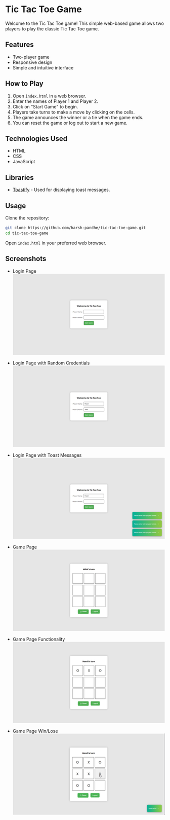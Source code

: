 # Tic Tac Toe Game

Welcome to the Tic Tac Toe game! This simple web-based game allows two players to play the classic Tic Tac Toe game.

## Features

- Two-player game
- Responsive design
- Simple and intuitive interface

## How to Play

1. Open `index.html` in a web browser.
2. Enter the names of Player 1 and Player 2.
3. Click on "Start Game" to begin.
4. Players take turns to make a move by clicking on the cells.
5. The game announces the winner or a tie when the game ends.
6. You can reset the game or log out to start a new game.

## Technologies Used

- HTML
- CSS
- JavaScript

## Libraries

- [Toastify](https://github.com/apvarun/toastify-js) - Used for displaying toast messages.

## Usage

Clone the repository:

```bash
git clone https://github.com/harsh-pandhe/tic-tac-toe-game.git
cd tic-tac-toe-game
```

Open `index.html` in your preferred web browser.

## Screenshots

- Login Page
![Game in Progress](images/img_01.jpeg)

- Login Page with Random Credentials
![Game in Progress](images/img_02.jpeg)

- Login Page with Toast Messages
![Game in Progress](images/img_03.jpeg)

- Game Page
![Game in Progress](images/img_04.jpeg)

- Game Page Functionality 
![Game in Progress](images/img_05.jpeg)

- Game Page Win/Lose
![Game in Progress](images/img_06.png)

